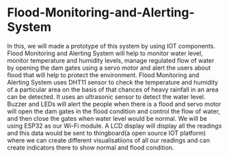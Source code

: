 # Flood-Monitoring-and-Alerting-System
In this, we will made a prototype of this system by using IOT components.
Flood Monitoring and Alerting System will help to monitor water level, monitor temperature and humidity levels, manage regulated flow of water by opening the dam gates using a servo motor and alert the users about flood that will help to protect the environment.
Flood Monitoring and Alerting System uses DHT11 sensor to check the temperature and humidity of a particular area on the basis of that chances of heavy rainfall in an area can be detected.
It uses an ultrasonic sensor to detect the water level. Buzzer and LEDs will alert the people when there is a flood and servo motor will open the dam gates in the flood condition and control the flow of water, and then close the gates when water level would be normal. We will be using ESP32 as our Wi-Fi module.
A LCD display will display all the readings and this data would be sent to thingboard(a open source IOT platform) where we can create different visualisatiions of all our readings and can create indicators there to show normal and flood condition.

